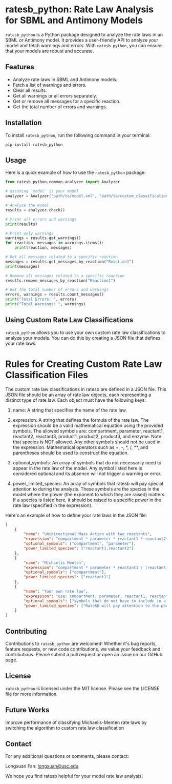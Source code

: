 # ratesb_python: Rate Law Analysis for SBML and Antimony Models

`ratesb_python` is a Python package designed to analyze the rate laws in an SBML or Antimony model. It provides a user-friendly API to analyze your model and fetch warnings and errors. With `ratesb_python`, you can ensure that your models are robust and accurate.

## Features

- Analyze rate laws in SBML and Antimony models.
- Fetch a list of warnings and errors.
- Clear all results.
- Get all warnings or all errors separately.
- Get or remove all messages for a specific reaction.
- Get the total number of errors and warnings.

## Installation

To install `ratesb_python`, run the following command in your terminal:

``pip install ratesb_python``


## Usage

Here is a quick example of how to use the `ratesb_python` package:

```python
from ratesb_python.common.analyzer import Analyzer

# assuming `model` is your model
analyzer = Analyzer("path/to/model.xml", "path/to/custom_classifications.json")

# Analyze the model
results = analyzer.check()

# Print all errors and warnings
print(results)

# Print only warnings
warnings = results.get_warnings()
for reaction, messages in warnings.items():
    print(reaction, messages)

# Get all messages related to a specific reaction
messages = results.get_messages_by_reaction("Reaction1")
print(messages)

# Remove all messages related to a specific reaction
results.remove_messages_by_reaction("Reaction1")

# Get the total number of errors and warnings
errors, warnings = results.count_messages()
print("Total Errors: ", errors)
print("Total Warnings: ", warnings)
```

## Using Custom Rate Law Classifications

`ratesb_python` allows you to use your own custom rate law classifications to analyze your models. You can do this by creating a JSON file that defines your rate laws.

# Rules for Creating Custom Rate Law Classification Files
The custom rate law classifications in ratesb are defined in a JSON file. This JSON file should be an array of rate law objects, each representing a distinct type of rate law. Each object must have the following keys:

1. name: A string that specifies the name of the rate law.

2. expression: A string that defines the formula of the rate law. The expression should be a valid mathematical equation using the provided symbols. The allowed symbols are: compartment, parameter, reactant1, reactant2, reactant3, product1, product2, product3, and enzyme. Note that species is NOT allowed. Any other symbols should not be used in the expression. Mathematical operators such as +, -, *, /, **, and parentheses should be used to construct the equation.

3. optional_symbols: An array of symbols that do not necessarily need to appear in the rate law of the model. Any symbol listed here is considered optional and its absence will not trigger a warning or error.

4. power_limited_species: An array of symbols that ratesb will pay special attention to during the analysis. These symbols are the species in the model where the power (the exponent to which they are raised) matters. If a species is listed here, it should be raised to a specific power in the rate law (specified in the expression).

Here's an example of how to define your rate laws in the JSON file:

```json
[
    {
        "name": "Unidirectional Mass Action with two reactants",
        "expression": "compartment * parameter * reactant1 * reactant2**2",
        "optional_symbols": ["compartment", "parameter"],
        "power_limited_species": ["reactant1,reactant2"]
    },
    {
        "name": "Michaelis Menten",
        "expression": "compartment * parameter * reactant1 / (reactant1 + parameter)",
        "optional_symbols": ["compartment"],
        "power_limited_species": ["reactant1"]
    },
    {
        "name": "Your own rate law",
        "expression": "use: compartment, parameter, reactant1, reactant2, reactant3, product1, product2, product3, enzyme. Do NOT use: species",
        "optional_symbols": ["symbols that do not have to include in a rate law"],
        "power_limited_species": ["RateSB will pay attention to the power of these species (power matters in this case) symbols that have to be set to a certain power in a rate law (please specify power in the expression)"]
    }
]
```

## Contributing

Contributions to `ratesb_python` are welcomed! Whether it's bug reports, feature requests, or new code contributions, we value your feedback and contributions. Please submit a pull request or open an issue on our GitHub page.

## License

`ratesb_python` is licensed under the MIT license. Please see the LICENSE file for more information.

## Future Works

Improve performance of classifying Michaelis-Menten rate laws by switching the algorithm to custom rate law classification

## Contact

For any additional questions or comments, please contact:

Longxuan Fan: longxuan@usc.edu

We hope you find ratesb helpful for your model rate law analysis!
